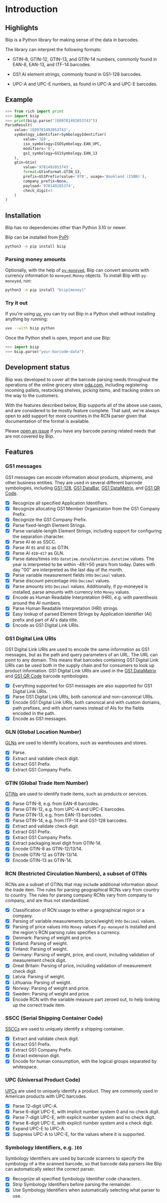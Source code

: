 # Introduction

## Highlights

Biip is a Python library for making sense of the data in barcodes.

The library can interpret the following formats:

- GTIN-8, GTIN-12, GTIN-13, and GTIN-14 numbers,
  commonly found in EAN-8, EAN-13, and ITF-14 barcodes.

- GS1 AI element strings,
  commonly found in GS1-128 barcodes.

- UPC-A and UPC-E numbers, as found in UPC-A and UPC-E barcodes.

## Example

```python
>>> from rich import print
>>> import biip
>>> print(biip.parse("]E09781492053743"))
ParseResult(
    value=']E09781492053743',
    symbology_identifier=SymbologyIdentifier(
        value=']E0',
        iso_symbology=ISOSymbology.EAN_UPC,
        modifiers='0',
        gs1_symbology=GS1Symbology.EAN_13
    ),
    gtin=Gtin(
        value='9781492053743',
        format=GtinFormat.GTIN_13,
        prefix=GS1Prefix(value='978', usage='Bookland (ISBN)'),
        company_prefix=None,
        payload='978149205374',
        check_digit=3
    )
)
```

## Installation

Biip has no dependencies other than Python 3.10 or newer.

Biip can be installed from [PyPI](https://pypi.org/project/biip/):

```sh
python3 -m pip install biip
```

### Parsing money amounts

Optionally, with the help of
[`py-moneyed`](https://pypi.org/project/py-moneyed/), Biip can convert amounts
with currency information to `moneyed.Money` objects. To install Biip with
`py-moneyed`, run:

```sh
python3 -m pip install "biip[money]"
```

### Try it out

If you're using [uv](https://docs.astral.sh/uv/), you can try out Biip in a
Python shell without installing anything by running:

```sh
uvx --with biip python
```

Once the Python shell is open, import and use Biip:

```python
>>> import biip
>>> biip.parse("your-barcode-data")
```

## Development status

Biip was developed to cover all the barcode parsing needs throughout the
operations of the online grocery store [oda.com](https://oda.com), including
registering incoming pallets, restocking shelves, picking items, and tracking
orders on the way to the customers.

With the features described below, Biip supports all of the above use cases, and
are considered to be mostly feature complete. That said, we're always open to
add support for more countries in the RCN parser given that documentation of the
format is available.

Please [open an issue](https://github.com/jodal/biip/issues) if you have any
barcode parsing related needs that are not covered by Biip.

## Features

### GS1 messages

GS1 messages can encode information about products, shipments, and other
business entities. They are used in several different barcode symbologies,
including
[GS1-128](https://en.wikipedia.org/wiki/Code_128),
[GS1 DataBar](https://en.wikipedia.org/wiki/GS1_DataBar_Coupon),
[GS1 DataMatrix](https://en.wikipedia.org/wiki/Data_Matrix), and
[GS1 QR Code](https://en.wikipedia.org/wiki/QR_code).

- [x] Recognize all specified Application Identifiers.
- [x] Recognize allocating GS1 Member Organization from the GS1 Company Prefix.
- [x] Recognize the GS1 Company Prefix.
- [x] Parse fixed-length Element Strings.
- [x] Parse variable-length Element Strings, including support for configuring
      the separation character.
- [x] Parse AI `00` as SSCC.
- [x] Parse AI `01` and `02` as GTIN.
- [x] Parse AI `410`-`417` as GLN.
- [x] Parse dates/times into `datetime.date`/`datetime.datetime` values. The
      year is interpreted to be within -49/+50 years from today. Dates with day "00"
      are interpreted as the last day of the month.
- [x] Parse variable measurement fields into `Decimal` values.
- [x] Parse discount percentage into `Decimal` values.
- [x] Parse amounts into `Decimal` values. Additionally, if py-moneyed
      is installed, parse amounts with currency into `Money` values.
- [x] Encode as Human Readable Interpretation (HRI),
      e.g. with parenthesis around the AI numbers.
- [x] Parse Human Readable Interpretation (HRI) strings.
- [x] Easy lookup of parsed Element Strings by Application Identifier (AI)
      prefix and part of AI's data title.
- [x] Encode as GS1 Digital Link URIs.

### GS1 Digital Link URIs

GS1 Digital Link URIs are used to encode the same information as GS1 messages,
but as the path and query parameters of an URL. The URL can point to any domain.
This means that barcodes containing GS1 Digital Link URIs can be used both in
the supply chain and for consumers to look up product information. GS1 Digital
Link URIs are used in the [GS1
DataMatrix](https://en.wikipedia.org/wiki/Data_Matrix) and [GS1 QR
Code](https://en.wikipedia.org/wiki/QR_code) barcode symbologies.

- [x] Everything supported for GS1 messages are also supported for GS1 Digital
      Link URIs.
- [x] Parse GS1 Digital Link URIs, both canonical and non-canonical URIs.
- [x] Encode GS1 Digital Link URIs, both canonical and with custom
      domains, path prefixes, and with short names instead of AIs for the fields
      encoded in the path.
- [x] Encode as GS1 messages.

### GLN (Global Location Number)

[GLNs](https://en.wikipedia.org/wiki/Global_Location_Number) are used to
identify locations, such as warehouses and stores.

- [x] Parse.
- [x] Extract and validate check digit.
- [x] Extract GS1 Prefix.
- [x] Extract GS1 Company Prefix.

### GTIN (Global Trade Item Number)

[GTINs](https://en.wikipedia.org/wiki/Global_Trade_Item_Number) are used to
identify trade items, such as products or services.

- [x] Parse GTIN-8, e.g. from EAN-8 barcodes.
- [x] Parse GTIN-12, e.g. from UPC-A and UPC-E barcodes.
- [x] Parse GTIN-13, e.g. from EAN-13 barcodes.
- [x] Parse GTIN-14, e.g. from ITF-14 and GS1-128 barcodes.
- [x] Extract and validate check digit.
- [x] Extract GS1 Prefix.
- [x] Extract GS1 Company Prefix.
- [x] Extract packaging level digit from GTIN-14.
- [x] Encode GTIN-8 as GTIN-12/13/14.
- [x] Encode GTIN-12 as GTIN-13/14.
- [x] Encode GTIN-13 as GTIN-14.

### RCN (Restricted Circulation Numbers), a subset of GTINs

RCNs are a subset of GTINs that may include additional information about the
trade item. The rules for parsing geographical RCNs vary from country to
country. The rules for parsing company RCNs vary from company to company, and
are thus not standardized.

- [x] Classification of RCN usage to either a geographical region or a company.
- [x] Parsing of variable measurements (price/weight) into `Decimal`
      values.
- [x] Parsing of price values into `Money` values if `py-moneyed` is
      installed and the region's RCN parsing rules specifies a currency.
- [x] Denmark: Parsing of weight and price.
- [x] Estland: Parsing of weight.
- [x] Finland: Parsing of weight.
- [x] Germany: Parsing of weight, price, and count, including validation of
      measurement check digit.
- [x] Great Britain: Parsing of price, including validation of measurement check
      digit.
- [x] Latvia: Parsing of weight.
- [x] Lithuania: Parsing of weight.
- [x] Norway: Parsing of weight and price.
- [x] Sweden: Parsing of weight and price.
- [x] Encode RCN with the variable measure part zeroed out,
      to help looking up the correct trade item.

### SSCC (Serial Shipping Container Code)

[SSCCs](https://en.wikipedia.org/wiki/Serial_shipping_container_code) are used
to uniquely identify a shipping container.

- [x] Extract and validate check digit.
- [x] Extract GS1 Prefix.
- [x] Extract GS1 Company Prefix.
- [x] Extract extension digit.
- [x] Encode for human consumption, with the logical groups separated by whitespace.

### UPC (Universal Product Code)

[UPCs](https://en.wikipedia.org/wiki/Universal_Product_Code) are used to
uniquely identify a product. They are commonly used in American products with
UPC barcodes.

- [x] Parse 12-digit UPC-A.
- [x] Parse 6-digit UPC-E, with implicit number system 0 and no check digit.
- [x] Parse 7-digit UPC-E, with explicit number system and no check digit.
- [x] Parse 8-digit UPC-E, with explicit number system and a check digit.
- [x] Expand UPC-E to UPC-A.
- [x] Suppress UPC-A to UPC-E, for the values where it is supported.

### Symbology Identifiers, e.g. `]EO`

Symbology Identifiers are used by barcode scanners to specify the symbology of a
the scanned barcode, so that barcode data parsers like Biip can automatically
select the correct parser.

- [x] Recognize all specified Symbology Identifier code characters.
- [x] Strip Symbology Identifiers before parsing the remainder.
- [x] Use Symbology Identifiers when automatically selecting what parser to use.
